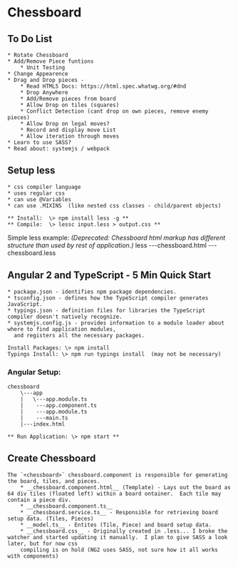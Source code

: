 # Chessboard

## To Do List
    * Rotate Chessboard
    * Add/Remove Piece funtions
        * Unit Testing 
    * Change Appearence
    * Drag and Drop pieces - 
        * Read HTML5 Docs: https://html.spec.whatwg.org/#dnd
        * Drop Anywhere
        * Add/Remove pieces from board
        * Allow Drop on tiles (squares)
        * Conflict Detection (cant drop on own pieces, remove enemy pieces)
        * Allow Drop on legal moves?
        * Record and display move List
        * Allow iteration through moves
    * Learn to use SASS?
    * Read about: systemjs / webpack


## Setup less 
    * css compiler language
    * uses regular css
    * can use @Variables
    * can use .MIXINS  (like nested css classes - child/parent objects)

    ** Install:  \> npm install less -g **
    ** Compile:  \> lessc input.less > output.css **

Simple less example:  *(Deprecated: Chessboard html markup has different structure than used by rest of application.)*
less
    \---chessboard.html
     ---chessboard.less

## Angular 2 and TypeScript - 5 Min Quick Start
    * package.json - identifies npm package dependencies.
    * tsconfig.json - defines how the TypeScript compiler generates JavaScript.
    * typings.json - definition files for libraries the TypeScript compiler doesn't natively recognize.
    * systemjs.config.js - provides information to a module loader about where to find application modules, 
      and registers all the necessary packages.

    Install Packages: \> npm install
    Typings Install: \> npm run typings install  (may not be necessary)

### Angular Setup: 
    chessboard
        \---app 
        |   \---app.module.ts
        |    ---app.component.ts
        |    ---app.module.ts
        |    ---main.ts
        |---index.html

    ** Run Application: \> npm start **

## Create Chessboard

    The `<chessboard>` chessboard.component is responsible for generating the board, tiles, and pieces.  
        * __chessboard.component.html__ (Template) - Lays out the board as 64 div tiles (floated left) within a board ontainer.  Each tile may contain a piece div.  
        * __chessboard.component.ts__ 
        * __chessboard.service.ts__ - Responsible for retrieving board setup data. (Tiles, Pieces)
        * __model.ts__ - Entites (Tile, Piece) and board setup data.
        * __chessboard.css__ - Originally created in .less... I broke the watcher and started updating it manually.  I plan to give SASS a look later, but for now css 
        compiling is on hold (NG2 uses SASS, not sure how it all works with components) 
          
    
